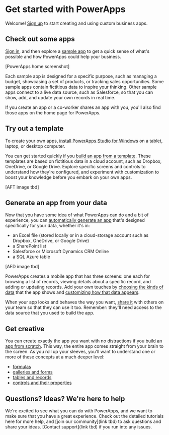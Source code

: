 <properties
	pageTitle="Get Started | Microsoft PowerApps"
	description="Quick ways to get started creating and using custom business apps with Microsoft PowerApps"
	services=""
	suite="powerapps"
	documentationCenter="na"
	authors="aftowen"
	manager="erikre"
	editor=""
	tags=""/>

<tags
   ms.service="powerapps"
   ms.devlang="na"
   ms.topic="hero-article"
   ms.tgt_pltfrm="na"
   ms.workload="na"
   ms.date="04/16/2016"
   ms.author="anneta"/>

# Get started with PowerApps #
Welcome! [Sign up](signup-for-powerapps.md) to start creating and using custom business apps.

## Check out some apps ##
[Sign in](https://web.powerapps.com), and then explore a [sample app](open-and-run-a-sample-app.md) to get a quick sense of what's possible and how PowerApps could help your business.

[PowerApps home screenshot]

Each sample app is designed for a specific purpose, such as managing a budget, showcasing a set of products, or tracking sales opportunities. Some sample apps contain fictitious data to inspire your thinking. Other sample apps connect to a live data source, such as Salesforce, so that you can show, add, and update your own records in real time.

If you create an app or a co-worker shares an app with you, you'll also find those apps on the home page for PowerApps.

## Try out a template ##
To create your own apps, [install PowerApps Studio for Windows](https://web.powerapps.com/#/downloads) on a tablet, laptop, or desktop computer.

You can get started quickly if you [build an app from a template](get-started-test-drive). These templates are based on fictitious data in a cloud account, such as Dropbox, OneDrive, or Google Drive. Explore specific screens and controls to understand how they're configured, and experiment with customization to boost your knowledge before you embark on your own apps.  

[AFT image tbd]

## Generate an app from your data ##
Now that you have some idea of what PowerApps can do and a bit of experience, you can [automatically generate an app](get-started-create-from-data.md) that's designed specifically for your data, whether it's in:

- an Excel file (stored locally or in a cloud-storage account such as Dropbox, OneDrive, or Google Drive)
- a SharePoint list
- Salesforce or Microsoft Dynamics CRM Online
- a SQL Azure table

[AFD image tbd]

PowerApps creates a mobile app that has three screens: one each for browsing a list of records, viewing details about a specific record, and adding or updating records. Add your own touches by [choosing the kinds of data](add-gallery.md) that the app shows and [customizing how that data appears](add-form.md).

When your app looks and behaves the way you want, [share it](share-app.md) with others on your team so that they can use it too. Remember: they'll need access to the data source that you used to build the app.

## Get creative ##
You can create exactly the app you want with no distractions if you [build an app from scratch](get-started-create-from-blank.md). This way, the entire app comes straight from your brain to the screen. As you roll up your sleeves, you'll want to understand one or more of these concepts at a much deeper level:

- [formulas](formula-reference.md)
- [galleries and forms](working-with-forms.md)
- [tables and records](functions/working-with-tables.md)
- [controls and their properties](properties-reference.md)

## Questions? Ideas? We're here to help ##
We're excited to see what you can do with PowerApps, and we want to make sure that you have a great experience. Check out the detailed tutorials here for more help, and [join our community](link tbd) to ask questions and share your ideas. [Contact support](link tbd) if you run into any issues.
